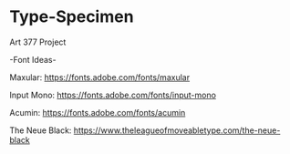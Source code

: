 # Type-Specimen
Art 377 Project


-Font Ideas-

Maxular:
https://fonts.adobe.com/fonts/maxular

Input Mono:
https://fonts.adobe.com/fonts/input-mono

Acumin:
https://fonts.adobe.com/fonts/acumin

The Neue Black:
https://www.theleagueofmoveabletype.com/the-neue-black
